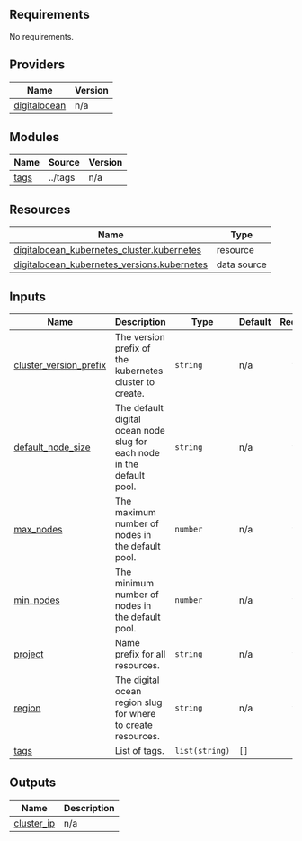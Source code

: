 <!-- BEGIN_TF_DOCS -->
## Requirements

No requirements.

## Providers

| Name | Version |
|------|---------|
| <a name="provider_digitalocean"></a> [digitalocean](#provider\_digitalocean) | n/a |

## Modules

| Name | Source | Version |
|------|--------|---------|
| <a name="module_tags"></a> [tags](#module\_tags) | ../tags | n/a |

## Resources

| Name | Type |
|------|------|
| [digitalocean_kubernetes_cluster.kubernetes](https://registry.terraform.io/providers/digitalocean/digitalocean/latest/docs/resources/kubernetes_cluster) | resource |
| [digitalocean_kubernetes_versions.kubernetes](https://registry.terraform.io/providers/digitalocean/digitalocean/latest/docs/data-sources/kubernetes_versions) | data source |

## Inputs

| Name | Description | Type | Default | Required |
|------|-------------|------|---------|:--------:|
| <a name="input_cluster_version_prefix"></a> [cluster\_version\_prefix](#input\_cluster\_version\_prefix) | The version prefix of the kubernetes cluster to create. | `string` | n/a | yes |
| <a name="input_default_node_size"></a> [default\_node\_size](#input\_default\_node\_size) | The default digital ocean node slug for each node in the default pool. | `string` | n/a | yes |
| <a name="input_max_nodes"></a> [max\_nodes](#input\_max\_nodes) | The maximum number of nodes in the default pool. | `number` | n/a | yes |
| <a name="input_min_nodes"></a> [min\_nodes](#input\_min\_nodes) | The minimum number of nodes in the default pool. | `number` | n/a | yes |
| <a name="input_project"></a> [project](#input\_project) | Name prefix for all resources. | `string` | n/a | yes |
| <a name="input_region"></a> [region](#input\_region) | The digital ocean region slug for where to create resources. | `string` | n/a | yes |
| <a name="input_tags"></a> [tags](#input\_tags) | List of tags. | `list(string)` | `[]` | no |

## Outputs

| Name | Description |
|------|-------------|
| <a name="output_cluster_ip"></a> [cluster\_ip](#output\_cluster\_ip) | n/a |
<!-- END_TF_DOCS -->
